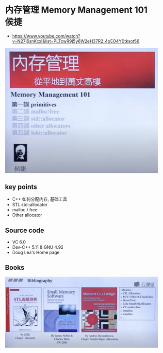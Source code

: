 # 内存管理 Memory Management 101  侯捷

- https://www.youtube.com/watch?v=N27j6snKcxI&list=PLTcwR9j5y6W2eH37R2_4oEO4Y0tksot56

![](./_notes/_images/cpp-memory-cover.png)

## key points
- C++ 如何分配内存, 基础工具
- STL std::allocator
- malloc / free
- Other allocator

## Source code
- VC 6.0
- Dev-C++ 5.11 & GNU 4.92
- Doug Lea's Home page


## Books
![](./_notes/_images/cpp-memory-books.png)


